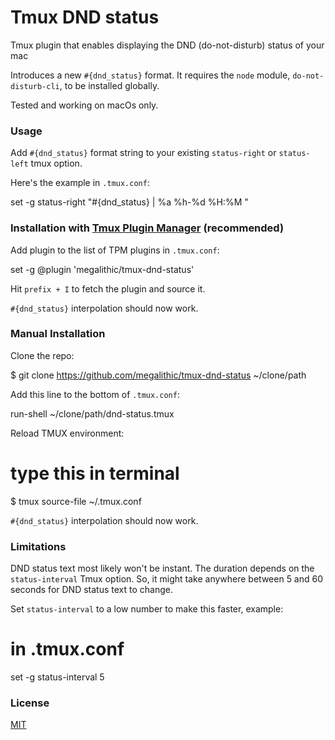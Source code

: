 # Tmux DND status

Tmux plugin that enables displaying the DND (do-not-disturb) status of your mac

Introduces a new `#{dnd_status}` format. It requires the `node` module, `do-not-disturb-cli`, to be installed globally.

Tested and working on macOs only.

### Usage

Add `#{dnd_status}` format string to your existing `status-right` or `status-left` tmux
option.

Here's the example in `.tmux.conf`:

set -g status-right "#{dnd_status} | %a %h-%d %H:%M "

### Installation with [Tmux Plugin Manager](https://github.com/tmux-plugins/tpm) (recommended)

Add plugin to the list of TPM plugins in `.tmux.conf`:

set -g @plugin 'megalithic/tmux-dnd-status'

Hit `prefix + I` to fetch the plugin and source it.

`#{dnd_status}` interpolation should now work.

### Manual Installation

Clone the repo:

\$ git clone https://github.com/megalithic/tmux-dnd-status ~/clone/path

Add this line to the bottom of `.tmux.conf`:

run-shell ~/clone/path/dnd-status.tmux

Reload TMUX environment:

# type this in terminal

\$ tmux source-file ~/.tmux.conf

`#{dnd_status}` interpolation should now work.

### Limitations

DND status text most likely won't be instant. The duration depends on the
`status-interval` Tmux option. So, it might take anywhere between 5 and 60
seconds for DND status text to change.

Set `status-interval` to a low number to make this faster, example:

# in .tmux.conf

set -g status-interval 5

### License

[MIT](LICENSE.md)
